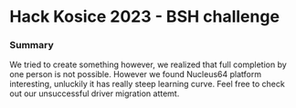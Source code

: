 # Hack Kosice 2023 - BSH challenge

### Summary

We tried to create something however, we realized that full completion by one person is not possible.
However we found Nucleus64 platform interesting, unluckily it has really steep learning curve.
Feel free to check out our unsuccessful driver migration attemt.
